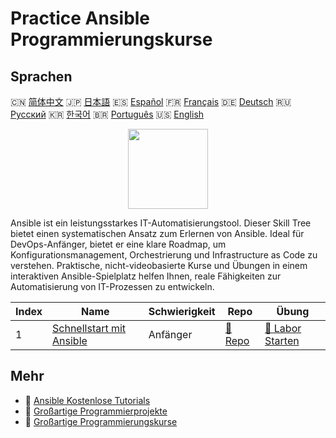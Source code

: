 # Practice Ansible Programmierungskurse

## Sprachen

🇨🇳 [简体中文](README_zh.md) 🇯🇵 [日本語](README_ja.md) 🇪🇸 [Español](README_es.md) 🇫🇷 [Français](README_fr.md) 🇩🇪 [Deutsch](README_de.md) 🇷🇺 [Русский](README_ru.md) 🇰🇷 [한국어](README_ko.md) 🇧🇷 [Português](README_pt.md) 🇺🇸 [English](README.md) 

<div align="center">
<img width="128px" src="https://file.labex.io/path/PBjrCC7U2Koq.png">
</div>

Ansible ist ein leistungsstarkes IT-Automatisierungstool. Dieser Skill Tree bietet einen systematischen Ansatz zum Erlernen von Ansible. Ideal für DevOps-Anfänger, bietet er eine klare Roadmap, um Konfigurationsmanagement, Orchestrierung und Infrastructure as Code zu verstehen. Praktische, nicht-videobasierte Kurse und Übungen in einem interaktiven Ansible-Spielplatz helfen Ihnen, reale Fähigkeiten zur Automatisierung von IT-Prozessen zu entwickeln.

|   Index | Name                                                                             | Schwierigkeit   | Repo                                                              | Übung                                                                    |
|---------|----------------------------------------------------------------------------------|-----------------|-------------------------------------------------------------------|--------------------------------------------------------------------------|
|       1 | [Schnellstart mit Ansible](https://labex.io/de/courses/quick-start-with-ansible) | Anfänger        | [🔗 Repo](https://github.com/labex-labs/quick-start-with-ansible) | [🚀 Labor Starten](https://labex.io/de/courses/quick-start-with-ansible) |

## Mehr

- 🔗 [Ansible Kostenlose Tutorials](https://github.com/labex-labs/ansible-free-tutorials)
- 🔗 [Großartige Programmierprojekte](https://github.com/labex-labs/awesome-programming-projects)
- 🔗 [Großartige Programmierungskurse](https://github.com/labex-labs/awesome-programming-courses)

